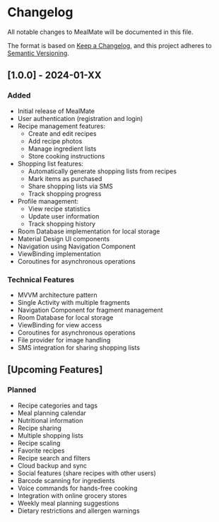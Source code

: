 # Changelog
All notable changes to MealMate will be documented in this file.

The format is based on [Keep a Changelog](https://keepachangelog.com/en/1.0.0/),
and this project adheres to [Semantic Versioning](https://semver.org/spec/v2.0.0.html).

## [1.0.0] - 2024-01-XX
### Added
- Initial release of MealMate
- User authentication (registration and login)
- Recipe management features:
  - Create and edit recipes
  - Add recipe photos
  - Manage ingredient lists
  - Store cooking instructions
- Shopping list features:
  - Automatically generate shopping lists from recipes
  - Mark items as purchased
  - Share shopping lists via SMS
  - Track shopping progress
- Profile management:
  - View recipe statistics
  - Update user information
  - Track shopping history
- Room Database implementation for local storage
- Material Design UI components
- Navigation using Navigation Component
- ViewBinding implementation
- Coroutines for asynchronous operations

### Technical Features
- MVVM architecture pattern
- Single Activity with multiple fragments
- Navigation Component for fragment management
- Room Database for local storage
- ViewBinding for view access
- Coroutines for asynchronous operations
- File provider for image handling
- SMS integration for sharing shopping lists

## [Upcoming Features]
### Planned
- Recipe categories and tags
- Meal planning calendar
- Nutritional information
- Recipe sharing
- Multiple shopping lists
- Recipe scaling
- Favorite recipes
- Recipe search and filters
- Cloud backup and sync
- Social features (share recipes with other users)
- Barcode scanning for ingredients
- Voice commands for hands-free cooking
- Integration with online grocery stores
- Weekly meal planning suggestions
- Dietary restrictions and allergen warnings
